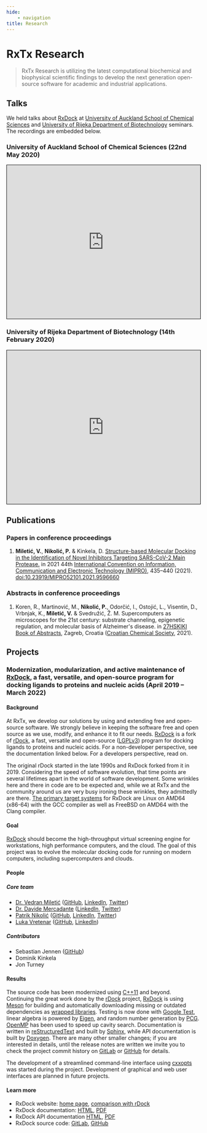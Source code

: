 ```yaml
---
hide:
    - navigation
title: Research
---
```


# RxTx Research

> RxTx Research is utilizing the latest computational biochemical and biophysical scientific findings to develop the next generation open-source software for academic and industrial applications.

## Talks

We held talks about [RxDock](https://rxdock.gitlab.io/) at [University of Auckland School of Chemical Sciences](https://www.auckland.ac.nz/en/science/about-the-faculty/school-of-chemical-sciences.html) and [University of Rijeka Department of Biotechnology](https://www.biotech.uniri.hr/) seminars. The recordings are embedded below.

### University of Auckland School of Chemical Sciences (22nd May 2020)

<iframe src="https://www.youtube.com/embed/NH6XSRdezyI" title="YouTube video player" style="border: 1px solid black; width: 100%; height: 25rem" allow="accelerometer; autoplay; clipboard-write; encrypted-media; gyroscope; picture-in-picture" allowfullscreen></iframe>

### University of Rijeka Department of Biotechnology (14th February 2020)

<iframe src="https://www.youtube.com/embed/0GuQMdhOQVA" title="YouTube video player" style="border: 1px solid black; width: 100%; height: 25rem" allow="accelerometer; autoplay; clipboard-write; encrypted-media; gyroscope; picture-in-picture" allowfullscreen></iframe>

## Publications

### Papers in conference proceedings

1. **Miletić, V.**, **Nikolić, P.** & Kinkela, D. [Structure-based Molecular Docking in the Identification of Novel Inhibitors Targeting SARS-CoV-2 Main Protease.](https://ieeexplore.ieee.org/document/9596660) in 2021 44th [International Convention on Information, Communication and Electronic Technology (MIPRO)](http://www.mipro.hr/), 435–440 (2021). [doi:10.23919/MIPRO52101.2021.9596660](https://doi.org/10.23919/MIPRO52101.2021.9596660)

### Abstracts in conference proceedings

1. Koren, R., Martinović, M., **Nikolić, P.**, Odorčić, I., Ostojić, L., Visentin, D., Vrbnjak, K., **Miletić, V.** & Svedružić, Ž. M. Supercomputers as microscopes for the 21st century: substrate channeling, epigenetic regulation, and molecular basis of Alzheimer's disease. in [27HSKIKI Book of Abstracts](https://27hskiki.hkd.hr/book-of-abstracts/), Zagreb, Croatia ([Croatian Chemical Society](https://www.hkd.hr/), 2021).

## Projects

### Modernization, modularization, and active maintenance of [RxDock](https://rxdock.gitlab.io), a fast, versatile, and open-source program for docking ligands to proteins and nucleic acids (April 2019 – March 2022)

#### Background

At RxTx, we develop our solutions by using and extending free and open-source software. We strongly believe in keeping the software free and open source as we use, modify, and enhance it to fit our needs. [RxDock](https://rxdock.gitlab.io) is a fork of [rDock](https://rdock.gitlab.io/), a fast, versatile and open-source ([LGPLv3](https://www.gnu.org/licenses/lgpl-3.0.en.html)) program for docking ligands to proteins and nucleic acids. For a non-developer perspective, see the documentation linked below. For a developers perspective, read on.

The original rDock started in the late 1990s and RxDock forked from it in 2019. Considering the speed of software evolution, that time points are several lifetimes apart in the world of software development. Some wrinkles here and there in code are to be expected and, while we at RxTx and the community around us are very busy ironing these wrinkles, they admittedly are there. [The primary target systems](https://rxdock.gitlab.io/documentation/devel/html/developer-guide/target-platforms.html) for RxDock are Linux on AMD64 (x86-64) with the GCC compiler as well as FreeBSD on AMD64 with the Clang compiler.

#### Goal

[RxDock](https://rxdock.gitlab.io/) should become the high-throughput virtual screening engine for workstations, high performance computers, and the cloud. The goal of this project was to evolve the molecular docking code for running on modern computers, including supercomputers and clouds.

#### People

##### Core team

* [Dr. Vedran Miletić](https://vedran.miletic.net/) ([GitHub](https://github.com/vedranmiletic), [LinkedIn](https://www.linkedin.com/in/vedranmiletic/), [Twitter](https://twitter.com/vedranmiletic))
* [Dr. Davide Mercadante](https://lab.mercadante.net/) ([LinkedIn](https://www.linkedin.com/in/davide-mercadante-274b86113/), [Twitter](https://twitter.com/DavideMercadan2))
* [Patrik Nikolić](https://nikoli.ch/) ([GitHub](https://github.com/patrik-nikolic), [LinkedIn](https://www.linkedin.com/in/patrik-nikolic-8aa48310a), [Twitter](https://twitter.com/patriknikolic))
* [Luka Vretenar](https://luka.vretenar.pro/) ([GitHub](https://github.com/lvretenar), [LinkedIn](https://www.linkedin.com/in/luka-vretenar-5137473b/))

##### Contributors

* Sebastian Jennen ([GitHub](https://github.com/zebastian))
* Dominik Kinkela
* Jon Turney

#### Results

The source code has been modernized using [C++11](https://isocpp.org/wiki/faq/cpp11) and beyond. Continuing the great work done by the [rDock](https://rdock.gitlab.io/) project, [RxDock](https://rxdock.gitlab.io/) is using [Meson](https://mesonbuild.com/) for building and automatically downloading missing or outdated dependencies as [wrapped libraries](https://wrapdb.mesonbuild.com/). Testing is now done with [Google Test](https://github.com/google/googletest), linear algebra is powered by [Eigen](https://eigen.tuxfamily.org/), and random number generation by [PCG](https://www.pcg-random.org/). [OpenMP](https://www.openmp.org/) has been used to speed up cavity search. Documentation is written in [reStructuredText](https://www.zverovich.net/2016/06/16/rst-vs-markdown.html) and built by [Sphinx](https://www.sphinx-doc.org/), while API documentation is built by [Doxygen](https://www.doxygen.nl/). There are many other smaller changes; if you are interested in details, until the release notes are written we invite you to check the project commit history on [GitLab](https://gitlab.com/rxdock/rxdock/-/commits/master) or [GitHub](https://github.com/rxdock/rxdock/commits/master) for details.

The development of a streamlined command-line interface using [cxxopts](https://github.com/jarro2783/cxxopts) was started during the project. Development of graphical and web user interfaces are planned in future projects.

#### Learn more

* RxDock website: [home page](https://rxdock.gitlab.io/), [comparison with rDock](https://rdock.gitlab.io/)
* RxDock documentation: [HTML](https://rxdock.gitlab.io/documentation/devel/html), [PDF](https://rxdock.gitlab.io/documentation/devel/pdf/rxdock-documentation-devel.pdf)
* RxDock API documentation [HTML](https://rxdock.gitlab.io/api-documentation/devel/html/), [PDF](https://rxdock.gitlab.io/api-documentation/devel/pdf/rxdock-api-documentation-devel.pdf)
* RxDock source code: [GitLab](https://gitlab.com/rxdock/rxdock), [GitHub](https://github.com/rxdock/rxdock)
